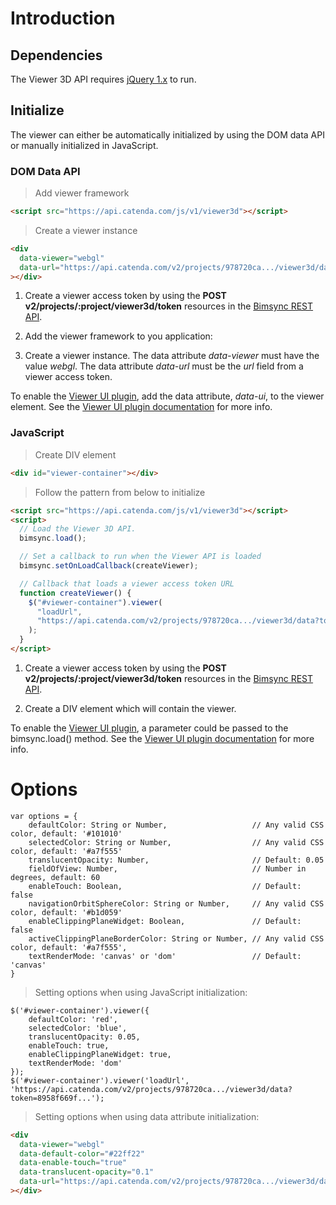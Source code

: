 # Introduction

## Dependencies

The Viewer 3D API requires [jQuery 1.x](http://jquery.com/) to run.

## Initialize

The viewer can either be automatically initialized by using the DOM data API or manually initialized in JavaScript.

### DOM Data API

> Add viewer framework

```html
<script src="https://api.catenda.com/js/v1/viewer3d"></script>
```

> Create a viewer instance

```html
<div
  data-viewer="webgl"
  data-url="https://api.catenda.com/v2/projects/978720ca.../viewer3d/data?token=8958f669f..."
></div>
```

1. Create a viewer access token by using the **POST v2/projects/:project/viewer3d/token** resources in the [Bimsync REST API](/).

2. Add the viewer framework to you application:

3. Create a viewer instance. The data attribute _data-viewer_ must have the value _webgl_. The data attribute _data-url_ must be the _url_ field from a viewer access token.

To enable the [Viewer UI plugin](/), add the data attribute, _data-ui_, to the viewer element. See the [Viewer UI plugin documentation](/) for more info.

### JavaScript

> Create DIV element

```html
<div id="viewer-container"></div>
```

> Follow the pattern from below to initialize

```html
<script src="https://api.catenda.com/js/v1/viewer3d"></script>
<script>
  // Load the Viewer 3D API.
  bimsync.load();

  // Set a callback to run when the Viewer API is loaded
  bimsync.setOnLoadCallback(createViewer);

  // Callback that loads a viewer access token URL
  function createViewer() {
    $("#viewer-container").viewer(
      "loadUrl",
      "https://api.catenda.com/v2/projects/978720ca.../viewer3d/data?token=8958f669f..."
    );
  }
</script>
```

1. Create a viewer access token by using the **POST v2/projects/:project/viewer3d/token** resources in the [Bimsync REST API](/).

2. Create a DIV element which will contain the viewer.

To enable the [Viewer UI plugin](/), a parameter could be passed to the bimsync.load() method. See the [Viewer UI plugin documentation](/) for more info.

# Options

```javascript--jquery
var options = {
    defaultColor: String or Number,                   // Any valid CSS color, default: '#101010'
    selectedColor: String or Number,                  // Any valid CSS color, default: '#a7f555'
    translucentOpacity: Number,                       // Default: 0.05
    fieldOfView: Number,                              // Number in degrees, default: 60
    enableTouch: Boolean,                             // Default: false
    navigationOrbitSphereColor: String or Number,     // Any valid CSS color, default: '#b1d059'
    enableClippingPlaneWidget: Boolean,               // Default: false
    activeClippingPlaneBorderColor: String or Number, // Any valid CSS color, default: '#a7f555',
    textRenderMode: 'canvas' or 'dom'                 // Default: 'canvas'
}
```

> Setting options when using JavaScript initialization:

```javascript--jquery
$('#viewer-container').viewer({
    defaultColor: 'red',
    selectedColor: 'blue',
    translucentOpacity: 0.05,
    enableTouch: true,
    enableClippingPlaneWidget: true,
    textRenderMode: 'dom'
});
$('#viewer-container').viewer('loadUrl', 'https://api.catenda.com/v2/projects/978720ca.../viewer3d/data?token=8958f669f...');
```

> Setting options when using data attribute initialization:

```html
<div
  data-viewer="webgl"
  data-default-color="#22ff22"
  data-enable-touch="true"
  data-translucent-opacity="0.1"
  data-url="https://api.catenda.com/v2/projects/978720ca.../viewer3d/data?token=8958f669f..."
></div>
```
